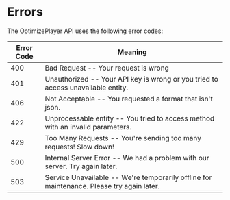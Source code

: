 # Errors

The OptimizePlayer API uses the following error codes:


Error Code | Meaning
---------- | -------
400 | Bad Request -- Your request is wrong
401 | Unauthorized -- Your API key is wrong or you tried to access unavailable entity.
406 | Not Acceptable -- You requested a format that isn't json.
422 | Unprocessable entity -- You tried to access method with an invalid parameters.
429 | Too Many Requests -- You're sending too many requests! Slow down!
500 | Internal Server Error -- We had a problem with our server. Try again later.
503 | Service Unavailable -- We're temporarily offline for maintenance. Please try again later.
